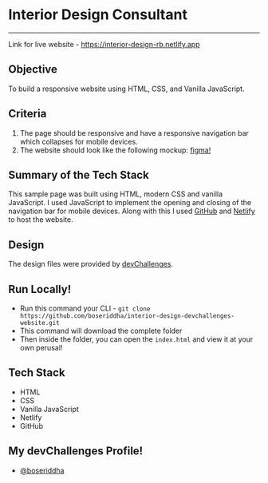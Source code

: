 

# Interior Design Consultant

---

Link for live website - https://interior-design-rb.netlify.app

## Objective
To build a responsive website using HTML, CSS, and Vanilla JavaScript.

## Criteria
1. The page should be responsive and have a responsive navigation bar which collapses for mobile devices.
2. The website should look like the following mockup: [figma!](https://www.figma.com/file/3cf83hHRBAGjG5EKPcG2bV/interior-consultant-challenge?node-id=1%3A4)

## Summary of the Tech Stack
This sample page was built using HTML, modern CSS and vanilla JavaScript. I used JavaScript to implement the opening and closing of the navigation bar for mobile devices. Along with this I used [GitHub](https://github.com) and [Netlify](https://app.netlify.com) to host the website.

## Design
The design files were provided by [devChallenges](devchallenges.io).

## Run Locally!
- Run this command your CLI - `git clone https://github.com/boseriddha/interior-design-devchallenges-website.git`
- This command will download the complete folder
- Then inside the folder, you can open the `index.html` and view it at your own perusal!

## Tech Stack
- HTML
- CSS
- Vanilla JavaScript
- Netlify
- GitHub

## My devChallenges Profile!
- [@boseriddha](https://devchallenges.io/portfolio/boseriddha)
 
